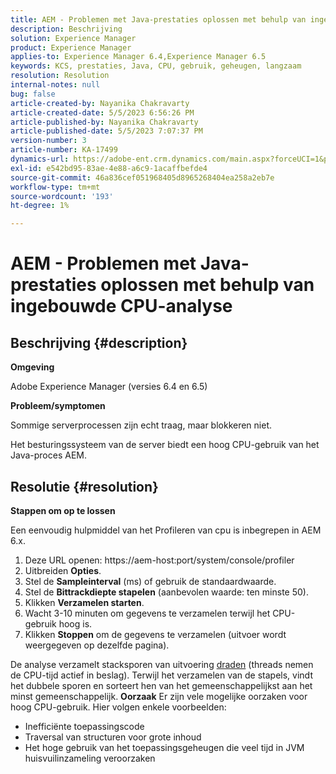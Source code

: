 ```yaml
---
title: AEM - Problemen met Java-prestaties oplossen met behulp van ingebouwde CPU-analyse
description: Beschrijving
solution: Experience Manager
product: Experience Manager
applies-to: Experience Manager 6.4,Experience Manager 6.5
keywords: KCS, prestaties, Java, CPU, gebruik, geheugen, langzaam
resolution: Resolution
internal-notes: null
bug: false
article-created-by: Nayanika Chakravarty
article-created-date: 5/5/2023 6:56:26 PM
article-published-by: Nayanika Chakravarty
article-published-date: 5/5/2023 7:07:37 PM
version-number: 3
article-number: KA-17499
dynamics-url: https://adobe-ent.crm.dynamics.com/main.aspx?forceUCI=1&pagetype=entityrecord&etn=knowledgearticle&id=c0334588-76eb-ed11-a7c6-6045bd006704
exl-id: e542bd95-83ae-4e88-a6c9-1acaffbefde4
source-git-commit: 46a836cef051968405d8965268404ea258a2eb7e
workflow-type: tm+mt
source-wordcount: '193'
ht-degree: 1%

---
```


# AEM - Problemen met Java-prestaties oplossen met behulp van ingebouwde CPU-analyse

## Beschrijving {#description}


<b>Omgeving</b>

Adobe Experience Manager (versies 6.4 en 6.5)

<b>Probleem/symptomen</b>

Sommige serverprocessen zijn echt traag, maar blokkeren niet.

Het besturingssysteem van de server biedt een hoog CPU-gebruik van het Java-proces AEM.


## Resolutie {#resolution}


<b>Stappen om op te lossen</b>

Een eenvoudig hulpmiddel van het Profileren van cpu is inbegrepen in AEM 6.x.

1. Deze URL openen: https://aem-host:port/system/console/profiler
2. Uitbreiden <b>Opties</b>.
3. Stel de <b>Sampleinterval</b> (ms) of gebruik de standaardwaarde.
4. Stel de <b>Bittrackdiepte stapelen</b> (aanbevolen waarde: ten minste 50).
5. Klikken <b>Verzamelen starten</b>.
6. Wacht 3-10 minuten om gegevens te verzamelen terwijl het CPU-gebruik hoog is.
7. Klikken <b>Stoppen</b> om de gegevens te verzamelen (uitvoer wordt weergegeven op dezelfde pagina).


De analyse verzamelt stacksporen van uitvoering [draden](https://docs.oracle.com/javase/tutorial/essential/concurrency/threads.html) (threads nemen de CPU-tijd actief in beslag). Terwijl het verzamelen van de stapels, vindt het dubbele sporen en sorteert hen van het gemeenschappelijkst aan het minst gemeenschappelijk.
<b>Oorzaak</b>
Er zijn vele mogelijke oorzaken voor hoog CPU-gebruik. Hier volgen enkele voorbeelden:

- Inefficiënte toepassingscode
- Traversal van structuren voor grote inhoud
- Het hoge gebruik van het toepassingsgeheugen die veel tijd in JVM huisvuilinzameling veroorzaken
